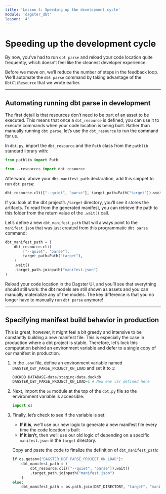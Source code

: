 ```yaml
---
title: 'Lesson 4: Speeding up the development cycle'
module: 'dagster_dbt'
lesson: '4'
---
```


# Speeding up the development cycle

By now, you’ve had to run `dbt parse` and reload your code location quite frequently, which doesn’t feel like the cleanest developer experience.

Before we move on, we’ll reduce the number of steps in the feedback loop. We'll automate the `dbt parse` command by taking advantage of the `DbtCliResource` that we wrote earlier.

---

## Automating running dbt parse in development

The first detail is that resources don’t need to be part of an asset to be executed. This means that once a `dbt_resource` is defined, you can use it to execute commands when your code location is being built. Rather than manually running `dbt parse`, let’s use the `dbt_resource` to run the command for us.

In `dbt.py`, import the `dbt_resource` and the `Path` class from the `pathlib` standard library   with:

```python
from pathlib import Path

from ..resources import dbt_resource
```

Afterward, above your `dbt_manifest_path` declaration, add this snippet to run `dbt parse`:

```python
dbt_resource.cli(["--quiet", "parse"], target_path=Path("target")).wait()
```

If you look at the dbt project’s `/target` directory, you’ll see it stores the artifacts. To read from the generated manifest, you can retrieve the path to this folder from the return value of the `.wait()` call.

Let’s define a new `dbt_manifest_path` that will always point to the `manifest.json` that was just created from this programmatic `dbt parse` command:

```python
dbt_manifest_path = (
    dbt_resource.cli(
        ["--quiet", "parse"],
        target_path=Path("target"),
    )
    .wait()
    .target_path.joinpath("manifest.json")
)
```

Reload your code location in the Dagster UI, and you’ll see that everything should still work: the dbt models are still shown as assets and you can manually materialize any of the models. The key difference is that you no longer have to manually run `dbt parse` anymore!

---

## Specifying manifest build behavior in production

This is great, however, it might feel a bit greedy and intensive to be constantly building a new manifest file. This is especially the case in production where a dbt project is stable. Therefore, let’s lock this computation behind an environment variable and defer to a single copy of our manifest in production.

1. In the `.env` file, define an environment variable named `DAGSTER_DBT_PARSE_PROJECT_ON_LOAD` and set it to `1`:

   ```python
   DUCKDB_DATABASE=data/staging/data.duckdb
   DAGSTER_DBT_PARSE_PROJECT_ON_LOAD=1 # New env var defined here
   ```

2. Next, import the `os` module at the top of the `dbt.py` file so the environment variable is accessible:

   ```python
   import os
   ```

3. Finally, let’s check to see if the variable is set:

   - **If it is**, we’ll use our new logic to generate a new manifest file every time the code location is built
   - **If it isn’t**, then we’ll use our old logic of depending on a specific `manifest.json` in the `target` directory.

   Copy and paste the code to finalize the definition of `dbt_manifest_path`:

   ```python
   if os.getenv("DAGSTER_DBT_PARSE_PROJECT_ON_LOAD"):
       dbt_manifest_path = (
           dbt_resource.cli(["--quiet", "parse"]).wait()
           .target_path.joinpath("manifest.json")
       )
   else:
       dbt_manifest_path = os.path.join(DBT_DIRECTORY, "target", "manifest.json")
   ```
